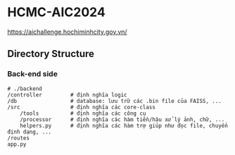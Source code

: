 # HCMC-AIC2024
https://aichallenge.hochiminhcity.gov.vn/

## Directory Structure

### Back-end side

```
# ./backend
/controller         # định nghĩa logic
/db                 # database: lưu trữ các .bin file của FAISS, ...
/src                # định nghĩa các core-class
    /tools          # định nghĩa các công cụ
    /processor      # định nghĩa các hàm tiền/hậu xử lý ảnh, chữ, ...
    helpers.py      # định nghĩa các hàm trợ giúp như đọc file, chuyển định dạng, ...
/routes
app.py

```